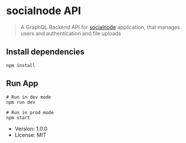 # socialnode API

> A GraphQL Backend API for [socialnode](https://github.com/kdenno/socialnode) application,  that manages users and authentication and file uploads

## Install dependencies
```
npm install
```

## Run App
```
# Run in dev mode
npm run dev

# Run in prod mode
npm start
```

- Version: 1.0.0
- License: MIT